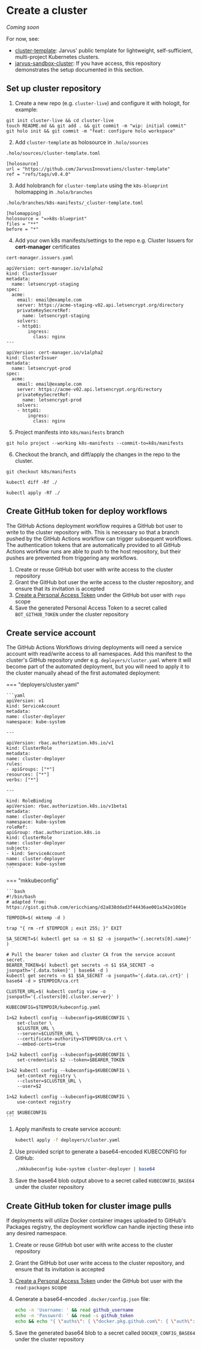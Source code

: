 # Create a cluster

*Coming soon*

For now, see:

- [cluster-template](https://github.com/JarvusInnovations/cluster-template): Jarvus' public template for lightweight, self-sufficient, multi-project Kubernetes clusters.
- [jarvus-sandbox-cluster](https://github.com/JarvusInnovations/jarvus-sandbox-cluster): If you have access, this repository demonstrates the setup documented in this section.

## Set up cluster repository

1. Create a new repo (e.g. `cluster-live`) and configure it with hologit, for example:
```
git init cluster-live && cd cluster-live
touch README.md && git add . && git commit -m "wip: initial commit"
git holo init && git commit -m "feat: configure holo workspace"
```

2. Add `cluster-template` as holosource in `.holo/sources`

`.holo/sources/cluster-template.toml`
```
[holosource]
url = "https://github.com/JarvusInnovations/cluster-template"
ref = "refs/tags/v0.4.0"

```
3. Add holobranch for `cluster-template` using the `k8s-blueprint` holomapping in `.holo/branches`

`.holo/branches/k8s-manifests/_cluster-template.toml`
```
[holomapping]
holosource = "=>k8s-blueprint"
files = "**"
before = "*"
```

4. Add your own k8s manifests/settings to the repo e.g. Cluster Issuers for **cert-manager** certificates

`cert-manager.issuers.yaml`

```
apiVersion: cert-manager.io/v1alpha2
kind: ClusterIssuer
metadata:
  name: letsencrypt-staging
spec:
  acme:
    email: email@example.com
    server: https://acme-staging-v02.api.letsencrypt.org/directory
    privateKeySecretRef:
      name: letsencrypt-staging
    solvers:
    - http01:
        ingress:
          class: nginx
---

apiVersion: cert-manager.io/v1alpha2
kind: ClusterIssuer
metadata:
  name: letsencrypt-prod
spec:
  acme:
    email: email@example.com
    server: https://acme-v02.api.letsencrypt.org/directory
    privateKeySecretRef:
      name: letsencrypt-prod
    solvers:
    - http01:
        ingress:
          class: nginx

```

5. Project manifests into `k8s/manifests` branch
```
git holo project --working k8s-manifests --commit-to=k8s/manifests
```

6. Checkout the branch, and diff/apply the changes in the repo to the cluster.
```
git checkout k8s/manifests

kubectl diff -Rf ./

kubectl apply -Rf ./

```

## Create GitHub token for deploy workflows

The GitHub Actions deployment workflow requires a GitHub bot user to write to the cluster repository with. This is necessary so that a branch pushed by the GitHub Actions workflow can trigger subsequent workflows. The authentication tokens that are automatically provided to all GitHub Actions workflow runs are able to push to the host repository, but their pushes are prevented from triggering any workflows.

1. Create or reuse GitHub bot user with write access to the cluster repository
2. Grant the GitHub bot user the write access to the cluster repository, and ensure that its invitation is accepted
3. [Create a Personal Access Token](https://docs.github.com/en/free-pro-team@latest/github/authenticating-to-github/creating-a-personal-access-token) under the GitHub bot user with `repo` scope
4. Save the generated Personal Access Token to a secret called `BOT_GITHUB_TOKEN` under the cluster repository

## Create service account

The GitHub Actions Workflows driving deployments will need a service account with read/write access to all namespaces. Add this manifest to the cluster's GitHub repository under e.g. `deployers/cluster.yaml` where it will become part of the automated deployment, but you will need to apply it to the cluster manually ahead of the first automated deployment:

=== "deployers/cluster.yaml"

    ```yaml
    apiVersion: v1
    kind: ServiceAccount
    metadata:
    name: cluster-deployer
    namespace: kube-system

    ---

    apiVersion: rbac.authorization.k8s.io/v1
    kind: ClusterRole
    metadata:
    name: cluster-deployer
    rules:
    - apiGroups: ["*"]
    resources: ["*"]
    verbs: ["*"]

    ---

    kind: RoleBinding
    apiVersion: rbac.authorization.k8s.io/v1beta1
    metadata:
    name: cluster-deployer
    namespace: kube-system
    roleRef:
    apiGroup: rbac.authorization.k8s.io
    kind: ClusterRole
    name: cluster-deployer
    subjects:
    - kind: ServiceAccount
    name: cluster-deployer
    namespace: kube-system
    ```

=== "mkkubeconfig"

    ```bash
    #!/bin/bash
    # adapted from: https://gist.github.com/ericchiang/d2a838ddad3f44436ae001a342e1001e

    TEMPDIR=$( mktemp -d )

    trap "{ rm -rf $TEMPDIR ; exit 255; }" EXIT

    SA_SECRET=$( kubectl get sa -n $1 $2 -o jsonpath='{.secrets[0].name}' )

    # Pull the bearer token and cluster CA from the service account secret.
    BEARER_TOKEN=$( kubectl get secrets -n $1 $SA_SECRET -o jsonpath='{.data.token}' | base64 -d )
    kubectl get secrets -n $1 $SA_SECRET -o jsonpath='{.data.ca\.crt}' | base64 -d > $TEMPDIR/ca.crt

    CLUSTER_URL=$( kubectl config view -o jsonpath='{.clusters[0].cluster.server}' )

    KUBECONFIG=$TEMPDIR/kubeconfig.yaml

    1>&2 kubectl config --kubeconfig=$KUBECONFIG \
        set-cluster \
        $CLUSTER_URL \
        --server=$CLUSTER_URL \
        --certificate-authority=$TEMPDIR/ca.crt \
        --embed-certs=true

    1>&2 kubectl config --kubeconfig=$KUBECONFIG \
        set-credentials $2 --token=$BEARER_TOKEN

    1>&2 kubectl config --kubeconfig=$KUBECONFIG \
        set-context registry \
        --cluster=$CLUSTER_URL \
        --user=$2

    1>&2 kubectl config --kubeconfig=$KUBECONFIG \
        use-context registry

    cat $KUBECONFIG
    ```

1. Apply manifests to create service account:

    ```bash
    kubectl apply -f deployers/cluster.yaml
    ```

2. Use provided script to generate a base64-encoded KUBECONFIG for GitHub:

    ```bash
    ./mkkubeconfig kube-system cluster-deployer | base64
    ```

3. Save the base64 blob output above to a secret called `KUBECONFIG_BASE64` under the cluster repository

## Create GitHub token for cluster image pulls

If deployments will utilize Docker container images uploaded to GitHub's Packages registry, the deployment workflow can handle injecting these into any desired namespace.

1. Create or reuse GitHub bot user with write access to the cluster repository
2. Grant the GitHub bot user write access to the cluster repository, and ensure that its invitation is accepted
3. [Create a Personal Access Token](https://docs.github.com/en/free-pro-team@latest/github/authenticating-to-github/creating-a-personal-access-token) under the GitHub bot user with the `read:packages` scope
4. Generate a base64-encoded `.docker/config.json` file:

    ```bash
    echo -n 'Username: ' && read github_username
    echo -n 'Password: ' && read -s github_token
    echo && echo "{ \"auths\": { \"docker.pkg.github.com\": { \"auth\": \"$(echo -n "${github_username}:${github_token}" | base64)\" } } }" | base64
    ```

5. Save the generated base64 blob to a secret called `DOCKER_CONFIG_BASE64` under the cluster repository
